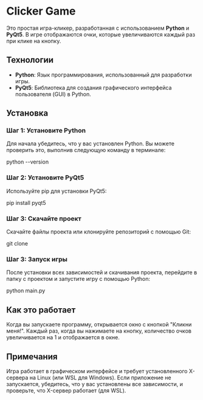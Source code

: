 # Clicker Game

Это простая игра-кликер, разработанная с использованием **Python** и **PyQt5**. В игре отображаются очки, которые увеличиваются каждый раз при клике на кнопку.

## Технологии

- **Python**: Язык программирования, использованный для разработки игры.
- **PyQt5**: Библиотека для создания графического интерфейса пользователя (GUI) в Python.

## Установка

### Шаг 1: Установите Python

Для начала убедитесь, что у вас установлен Python. Вы можете проверить это, выполнив следующую команду в терминале:

python --version

### Шаг 2:  Установите PyQt5
Используйте pip для установки PyQt5:

pip install pyqt5

### Шаг 3:  Скачайте проект
Скачайте файлы проекта или клонируйте репозиторий с помощью Git:

git clone

### Шаг 3:  Запуск игры
После установки всех зависимостей и скачивания проекта, перейдите в папку с проектом и запустите игру с помощью Python:

python main.py

## Как это работает
Когда вы запускаете программу, открывается окно с кнопкой "Кликни меня!". Каждый раз, когда вы нажимаете на кнопку, количество очков увеличивается на 1 и отображается в окне.

## Примечания
Игра работает в графическом интерфейсе и требует установленного X-сервера на Linux (или WSL для Windows).
Если приложение не запускается, убедитесь, что у вас установлены все зависимости, и проверьте, что X-сервер работает (для WSL).
